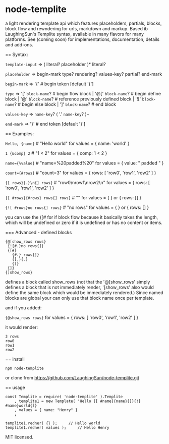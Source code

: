 # node-templite
a light rendering template api which features placeholders, partials, blocks, block flow and rewndering for urls, markdown and markup. Based ib LaughingSun's Templite syntax, available in many flavors for many platforms.  See (coming soon) for implementations, documentation, details and add-ons.

== Syntax:

`template-input` =>  ( literal? placeholder )* literal?

`placeholder`    =>  begin-mark type? rendering? values-key? partial? end-mark

`begin-mark`     =>  '{'     # begin token [default '{']

`type`           =>  '[' `block-name`?   # begin flow block
                 | '@[' `block-name`?  # begin define block
                 | '@' `block-name`?   # reference previously defined block
                 | '![' `block-name`?  # begin else block
                 | ']' `block-name`?   # end block

`values-key`     =>  `name-key`? ( '.' `name-key`? )+

`end-mark`       =>  '}'     # end token [default '}']

== Examples:

`Hello, {name}`      # "Hello world" for values = { name: 'world' }

`1 {&comp} 2`       # "1 &lt; 2" for values = { comp: 1 < 2 }

`name={%value}`     # "name=%20padded%20" for values = { value: " padded " }

`count={#rows}`     # "count=3" for values = { rows: [ 'row0', 'row1', 'row2' ] }

`{[ rows}{.}\n{] rows}` # "row0\nrow1\nrow2\n" for values = { rows: [ 'row0', 'row1', 'row2' ] }

`{[ #rows}{#rows} rows{] rows}` # "" for values = { } or { rows: [] }

`{![ #rows}no rows{] rows}`     # "no rows" for values = { } or { rows: [] }

you can use the {[# for if block flow because it basically takes the length,
which will be undefined or zero if it is undefined or has no content or 
items.

=== Advanced - defined blocks
```
{@[show_rows rows}
 {![#.}no rows{]}
 {[#}
   {#.} rows{]}
   {[.}{.}
   {]}
 {]}
{]show_rows}
```
defines a block called show_rows (not that the '@[show_rows' simply defines 
a block that is not immediately render, '[show_rows' also would define the 
same block which would be immediately rendered.)  Since named blocks are 
global your can only use that block name once per template.

and if you added:

`{@show_rows rows}` for values = { rows: [ 'row0', 'row1', 'row2' ] }

it would render:
```
3 rows
row0
row1
row2
```

== install

`npm node-templite`

or clone from https://github.com/LaughingSun/node-templite.git

== usage

```
const Templite = require( 'node-templite' ).Templite
    , templite1 = new Template( 'Hello {[ #name}{name}{]}{![ #name}world{]}
    , values = { name: "Henry" }
    ;

templite1.redner( {} );     // Hello world
templite1.redner( values );     // Hello Henry
```

MIT licensed.

